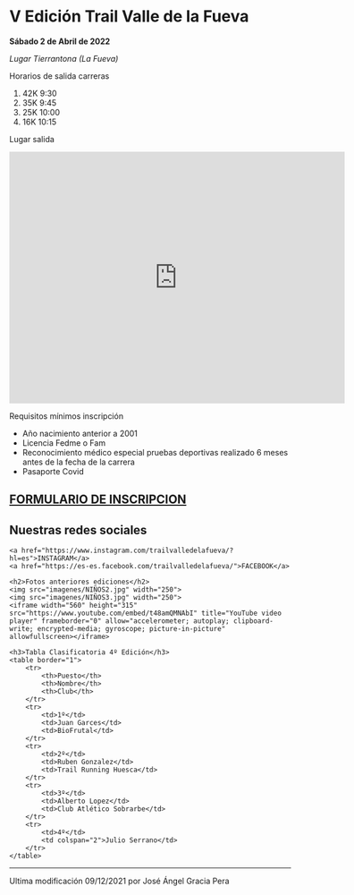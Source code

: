 <html lang="es">
<head>
    <meta charset="UTF-8">
    <meta http-equiv="X-UA-Compatible" content="IE=edge">
    <meta name="viewport" content="width=device-width, initial-scale=1.0">
    <title>TRAIL VALLE DE LA FUEVA</title>
    <link rel="icon" href="imagenes/logo.básico.jpg" type="image" sizes="16x16">
</head>
<body>
    <h1>V Edición Trail Valle de la Fueva</h1>
    <p><strong>Sábado 2 de Abril de 2022</strong></p>
    <p><em>Lugar Tierrantona (La Fueva)</em></p>
    <p>Horarios de salida carreras</p>
    <ol>
        <li>42K 9:30</li>
        <li>35K 9:45</li>
        <li>25K 10:00</li>
        <li>16K 10:15</li>
    </ol>
    <p>Lugar salida</p>
    <iframe src="https://www.google.com/maps/embed?pb=!1m18!1m12!1m3!1d188637.17947686647!2d0.12947641989808228!3d42.375432977508964!2m3!1f0!2f0!3f0!3m2!1i1024!2i768!4f13.1!3m3!1m2!1s0x12a7e8670c266477%3A0x4018c6508ce9f80!2sLa%20Fueva%2C%20Huesca!5e0!3m2!1ses!2ses!4v1638992513020!5m2!1ses!2ses" width="600" height="450" style="border:0;" allowfullscreen="" loading="lazy"></iframe>
       <p>Requisitos mínimos inscripción</p>
    <ul>
        <li>Año nacimiento anterior a 2001</li>
        <li>Licencia Fedme o Fam</li>
        <li>Reconocimiento médico especial pruebas deportivas realizado 6 meses antes de la fecha de la carrera</li>
        <li>Pasaporte Covid</li>
    </ul>
      <a  href="formulario/formulario.html"><H2>FORMULARIO DE INSCRIPCION</H2></a>
    <h2>Nuestras redes sociales</h2>

    <a href="https://www.instagram.com/trailvalledelafueva/?hl=es">INSTAGRAM</a>
    <a href="https://es-es.facebook.com/trailvalledelafueva/">FACEBOOK</a>

    <h2>Fotos anteriores ediciones</h2>
    <img src="imagenes/NIÑOS2.jpg" width="250">
    <img src="imagenes/NIÑOS3.jpg" width="250">
    <iframe width="560" height="315" src="https://www.youtube.com/embed/t48amQMNAbI" title="YouTube video player" frameborder="0" allow="accelerometer; autoplay; clipboard-write; encrypted-media; gyroscope; picture-in-picture" allowfullscreen></iframe>
 
    <h3>Tabla Clasificatoria 4º Edición</h3>
    <table border="1">
        <tr>
            <th>Puesto</th>
            <th>Nombre</th>
            <th>Club</th>
        </tr>
        <tr>
            <td>1º</td>
            <td>Juan Garces</td>
            <td>BioFrutal</td>
        </tr>
        <tr>
            <td>2º</td>
            <td>Ruben Gonzalez</td>
            <td>Trail Running Huesca</td>
        </tr>
        <tr>
            <td>3º</td>
            <td>Alberto Lopez</td>
            <td>Club Atlético Sobrarbe</td>
        </tr>
        <tr>
            <td>4º</td>
            <td colspan="2">Julio Serrano</td>
        </tr>
    </table>
  
<hr>
Ultima modificación 09/12/2021 por José Ángel Gracia Pera    
</body>
</html>
